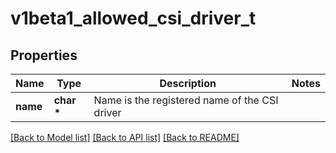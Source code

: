 # v1beta1_allowed_csi_driver_t

## Properties
Name | Type | Description | Notes
------------ | ------------- | ------------- | -------------
**name** | **char \*** | Name is the registered name of the CSI driver | 

[[Back to Model list]](../README.md#documentation-for-models) [[Back to API list]](../README.md#documentation-for-api-endpoints) [[Back to README]](../README.md)


